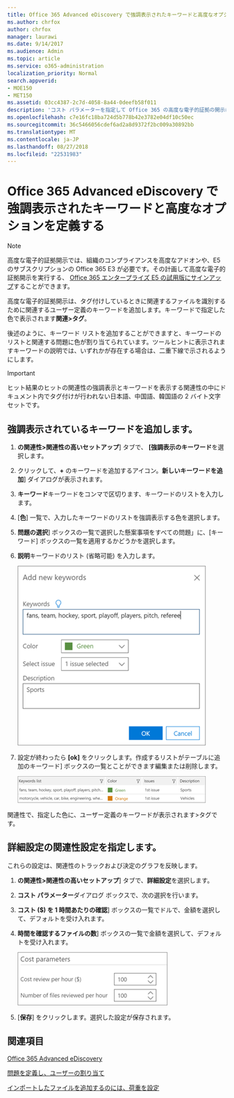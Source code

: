 ```yaml
---
title: Office 365 Advanced eDiscovery で強調表示されたキーワードと高度なオプションを定義する
ms.author: chrfox
author: chrfox
manager: laurawi
ms.date: 9/14/2017
ms.audience: Admin
ms.topic: article
ms.service: o365-administration
localization_priority: Normal
search.appverid:
- MOE150
- MET150
ms.assetid: 03cc4387-2c7d-4058-8a44-0deefb58f011
description: 'コスト パラメーターを指定して Office 365 の高度な電子的証拠の開示にタグ付けしているときに関連するファイルを識別するために関連するユーザー定義のキーワードを追加する方法について説明します。  '
ms.openlocfilehash: c7e16fc18ba724d5b778b42e3782e04df10c50ec
ms.sourcegitcommit: 36c5466056cdef6ad2a8d9372f2bc009a30892bb
ms.translationtype: MT
ms.contentlocale: ja-JP
ms.lasthandoff: 08/27/2018
ms.locfileid: "22531983"
---
```

# <a name="define-highlighted-keywords-and-advanced-options-in-office-365-advanced-ediscovery"></a>Office 365 Advanced eDiscovery で強調表示されたキーワードと高度なオプションを定義する

> [!NOTE]
> 高度な電子的証拠開示では、組織のコンプライアンスを高度なアドオンや、E5 のサブスクリプションの Office 365 E3 が必要です。その計画して高度な電子的証拠開示を実行する、 [Office 365 エンタープライズ E5 の試用版にサインアップ](https://go.microsoft.com/fwlink/p/?LinkID=698279)することができます。 
  
高度な電子的証拠開示は、タグ付けしているときに関連するファイルを識別するために関連するユーザー定義のキーワードを追加します。キーワードで指定した色で表示されます**関連\>タグ**。 
  
後述のように、キーワード リストを追加することができますと、キーワードのリストと関連する問題に色が割り当てられています。ツールヒントに表示されますキーワードの説明では、いずれかが存在する場合は、二重下線で示されるようにします。
  
> [!IMPORTANT]
> ヒット結果のヒットの関連性の強調表示とキーワードを表示する関連性の中にドキュメント内でタグ付けが行われない日本語、中国語、韓国語の 2 バイト文字セットです。 
  
## <a name="adding-highlighted-keywords"></a>強調表示されているキーワードを追加します。

1. **の関連性\>関連性の高いセットアップ**] タブで、 **[強調表示のキーワード**を選択します。
    
2. クリックして、**+** のキーワードを追加するアイコン。**新しいキーワードを追加**] ダイアログが表示されます。 
    
3. **キーワード**キーワードをコンマで区切ります、キーワードのリストを入力します。 
    
4. [**色**] 一覧で、入力したキーワードのリストを強調表示する色を選択します。 
    
5. **問題の選択**] ボックスの一覧で選択した懸案事項をすべての問題」に、[キーワード] ボックスの一覧を適用するかどうかを選択します。 
    
6. **説明**キーワードのリスト (省略可能) を入力します。
    
    ![新しいキーワードの追加](media/1683a71f-0875-48fc-b4ef-01f3b0e8e8e9.png)
  
7. 設定が終わったら **[ok]** をクリックします。作成するリストがテーブルに追加のキーワード] ボックスの一覧とことができます編集または削除します。 
    
    ![関連性の設定のキーワードの一覧](media/a05d5ec0-8bde-470d-97e2-456b169281d6.png)
  
関連性で、指定した色に、ユーザー定義のキーワードが表示されます\>タグです。 
  
## <a name="specifying-relevance-setup-advanced-settings"></a>詳細設定の関連性設定を指定します。

これらの設定は、関連性のトラックおよび決定のグラフを反映します。
  
1. **の関連性\>関連性の高いセットアップ**] タブで、**詳細設定**を選択します。
    
2. **コスト パラメーター**ダイアログ ボックスで、次の選択を行います。 
    
1. **コスト ($) を 1 時間あたりの確認**] ボックスの一覧でドルで、金額を選択して、デフォルトを受け入れます。 
    
2. **時間を確認するファイルの数**] ボックスの一覧で金額を選択して、デフォルトを受け入れます。 
    
    ![関連性の設定のコストのパラメーター](media/bab7b5b7-6297-4e7c-b0a6-ba5aa8b21787.png)
  
3. [**保存**] をクリックします。選択した設定が保存されます。
    
## <a name="see-also"></a>関連項目

[Office 365 Advanced eDiscovery](office-365-advanced-ediscovery.md)
  
[問題を定義し、ユーザーの割り当て](define-issues-and-assign-users.md)
  
[インポートしたファイルを追加するのには、荷重を設定](set-up-loads-to-add-imported-files.md)

